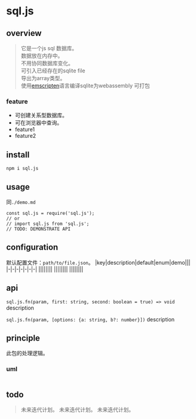 # sql.js

## overview
> 它是一个js sql 数据库。  
> 数据放在内存中。  
> 不用协同数据库变化。  
> 可引入已经存在的sqlite file  
> 导出为array类型。  
> 使用[emscripten](/language/emscripten/index.html)语言编译sqlite为webassembly
> 可打包  

### feature
- 可创建关系型数据库。  
- 可在浏览器中查询。  
- feature1
- feature2

## install
`npm i sql.js`

## usage
同`./demo.md`
```
const sql.js = require('sql.js');
// or
// import sql.js from 'sql.js';
// TODO: DEMONSTRATE API
```

## configuration
默认配置文件：`path/to/file.json`。
|key|description|default|enum|demo|||
|-|-|-|-|-|-|-|
||||||||
||||||||
||||||||
## api
`sql.js.fn(param, first: string, second: boolean = true) => void`
description

`sql.js.fn(param, [options: {a: string, b?: number}])`
description

## principle
此包的处理逻辑。

### uml
```
```

## todo
> 未来迭代计划。
> 未来迭代计划。
> 未来迭代计划。